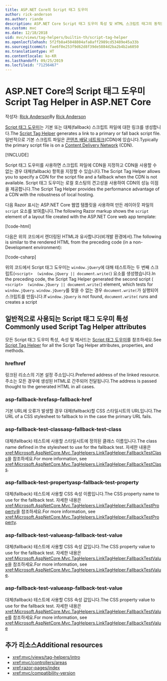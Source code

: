 ```yaml
---
title: ASP.NET Core의 Script 태그 도우미
author: rick-anderson
ms.author: riande
description: ASP.NET Core Script 태그 도우미 특성 및 HTML 스크립트 태그의 동작을 확장할 때 각 특성이 담당하는 역할을 확인합니다.
ms.custom: mvc
ms.date: 12/18/2018
uid: mvc/views/tag-helpers/builtin-th/script-tag-helper
ms.openlocfilehash: 5f2fb8a45048804afa8aff2989cd53489e45a33b
ms.sourcegitcommit: fae6f0e253f9d62d8f39de5884d2ba2b4b2a6050
ms.translationtype: HT
ms.contentlocale: ko-KR
ms.lasthandoff: 09/25/2019
ms.locfileid: "71256467"
---
```

# <a name="script-tag-helper-in-aspnet-core"></a><span data-ttu-id="80219-103">ASP.NET Core의 Script 태그 도우미</span><span class="sxs-lookup"><span data-stu-id="80219-103">Script Tag Helper in ASP.NET Core</span></span>

<span data-ttu-id="80219-104">작성자: [Rick Anderson](https://twitter.com/RickAndMSFT)</span><span class="sxs-lookup"><span data-stu-id="80219-104">By [Rick Anderson](https://twitter.com/RickAndMSFT)</span></span>

<span data-ttu-id="80219-105">[Script 태그 도우미](xref:Microsoft.AspNetCore.Mvc.TagHelpers.ScriptTagHelper)는 기본 또는 대체(fallback) 스크립트 파일에 대한 링크를 생성합니다.</span><span class="sxs-lookup"><span data-stu-id="80219-105">The [Script Tag Helper](xref:Microsoft.AspNetCore.Mvc.TagHelpers.ScriptTagHelper) generates a link to a primary or fall back script file.</span></span> <span data-ttu-id="80219-106">일반적으로 기본 스크립트 파일은 [콘텐츠 배달 네트워크](/office365/enterprise/content-delivery-networks#what-exactly-is-a-cdn)(CDN)에 있습니다.</span><span class="sxs-lookup"><span data-stu-id="80219-106">Typically the primary script file is on a [Content Delivery Network](/office365/enterprise/content-delivery-networks#what-exactly-is-a-cdn) (CDN).</span></span>

[!INCLUDE[](~/includes/cdn.md)]

<span data-ttu-id="80219-107">Script 태그 도우미를 사용하면 스크립트 파일에 CDN을 지정하고 CDN을 사용할 수 없는 경우 대체(fallback) 항목을 지정할 수 있습니다.</span><span class="sxs-lookup"><span data-stu-id="80219-107">The Script Tag Helper allows you to specify a CDN for the script file and a fallback when the CDN is not available.</span></span> <span data-ttu-id="80219-108">Script 태그 도우미는 로컬 호스팅의 견고성을 사용하여 CDN의 성능 이점을 제공합니다.</span><span class="sxs-lookup"><span data-stu-id="80219-108">The Script Tag Helper provides the performance advantage of a CDN with the robustness of local hosting.</span></span>

<span data-ttu-id="80219-109">다음 Razor 표시는 ASP.NET Core 웹앱 템플릿을 사용하여 만든 레이아웃 파일의 `script` 요소를 보여줍니다.</span><span class="sxs-lookup"><span data-stu-id="80219-109">The following Razor markup shows the `script` element of a layout file created with the ASP.NET Core web app template:</span></span>

[!code-html[](link-tag-helper/sample/_Layout.cshtml?name=snippet2)]

<span data-ttu-id="80219-110">다음은 위의 코드에서 렌더링된 HTML과 유사합니다(비개발 환경에서).</span><span class="sxs-lookup"><span data-stu-id="80219-110">The following is similar to the rendered HTML from the preceding code (in a non-Development environment):</span></span>

[!code-csharp[](link-tag-helper/sample/HtmlPage2.html)]

<span data-ttu-id="80219-111">위의 코드에서 Script 태그 도우미는 `window.jQuery`에 대해 테스트하는 두 번째 스크립트(`<script>  (window.jQuery || document.write(`) 요소를 생성했습니다.</span><span class="sxs-lookup"><span data-stu-id="80219-111">In the preceding code, the Script Tag Helper generated the second script ( `<script>  (window.jQuery || document.write(`) element, which tests for `window.jQuery`.</span></span> <span data-ttu-id="80219-112">`window.jQuery`를 찾을 수 없는 경우 `document.write(`가 실행되어 스크립트를 만듭니다.</span><span class="sxs-lookup"><span data-stu-id="80219-112">If `window.jQuery` is not found, `document.write(` runs and creates a script</span></span> 

## <a name="commonly-used-script-tag-helper-attributes"></a><span data-ttu-id="80219-113">일반적으로 사용되는 Script 태그 도우미 특성</span><span class="sxs-lookup"><span data-stu-id="80219-113">Commonly used Script Tag Helper attributes</span></span>

<span data-ttu-id="80219-114">모든 Script 태그 도우미 특성, 속성 및 메서드는 [Script 태그 도우미](xref:Microsoft.AspNetCore.Mvc.TagHelpers.ScriptTagHelper)를 참조하세요.</span><span class="sxs-lookup"><span data-stu-id="80219-114">See [Script Tag Helper](xref:Microsoft.AspNetCore.Mvc.TagHelpers.ScriptTagHelper) for all the Script Tag Helper attributes, properties, and methods.</span></span>

### <a name="href"></a><span data-ttu-id="80219-115">href</span><span class="sxs-lookup"><span data-stu-id="80219-115">href</span></span>

<span data-ttu-id="80219-116">링크된 리소스의 기본 설정 주소입니다.</span><span class="sxs-lookup"><span data-stu-id="80219-116">Preferred address of the linked resource.</span></span> <span data-ttu-id="80219-117">주소는 모든 경우에 생성된 HTML로 간주되어 전달됩니다.</span><span class="sxs-lookup"><span data-stu-id="80219-117">The address is passed thought to the generated HTML in all cases.</span></span>

### <a name="asp-fallback-href"></a><span data-ttu-id="80219-118">asp-fallback-href</span><span class="sxs-lookup"><span data-stu-id="80219-118">asp-fallback-href</span></span>

<span data-ttu-id="80219-119">기본 URL에 오류가 발생할 경우 대체(fallback)할 CSS 스타일시트의 URL입니다.</span><span class="sxs-lookup"><span data-stu-id="80219-119">The URL of a CSS stylesheet to fallback to in the case the primary URL fails.</span></span>

### <a name="asp-fallback-test-class"></a><span data-ttu-id="80219-120">asp-fallback-test-class</span><span class="sxs-lookup"><span data-stu-id="80219-120">asp-fallback-test-class</span></span>

<span data-ttu-id="80219-121">대체(fallback) 테스트에 사용할 스타일시트에 정의된 클래스 이름입니다.</span><span class="sxs-lookup"><span data-stu-id="80219-121">The class name defined in the stylesheet to use for the fallback test.</span></span> <span data-ttu-id="80219-122">자세한 내용은 <xref:Microsoft.AspNetCore.Mvc.TagHelpers.LinkTagHelper.FallbackTestClass>을 참조하세요.</span><span class="sxs-lookup"><span data-stu-id="80219-122">For more information, see <xref:Microsoft.AspNetCore.Mvc.TagHelpers.LinkTagHelper.FallbackTestClass>.</span></span>

### <a name="asp-fallback-test-property"></a><span data-ttu-id="80219-123">asp-fallback-test-property</span><span class="sxs-lookup"><span data-stu-id="80219-123">asp-fallback-test-property</span></span>

<span data-ttu-id="80219-124">대체(fallback) 테스트에 사용할 CSS 속성 이름입니다.</span><span class="sxs-lookup"><span data-stu-id="80219-124">The CSS property name to use for the fallback test.</span></span> <span data-ttu-id="80219-125">자세한 내용은 <xref:Microsoft.AspNetCore.Mvc.TagHelpers.LinkTagHelper.FallbackTestProperty>을 참조하세요.</span><span class="sxs-lookup"><span data-stu-id="80219-125">For more information, see <xref:Microsoft.AspNetCore.Mvc.TagHelpers.LinkTagHelper.FallbackTestProperty>.</span></span>

### <a name="asp-fallback-test-value"></a><span data-ttu-id="80219-126">asp-fallback-test-value</span><span class="sxs-lookup"><span data-stu-id="80219-126">asp-fallback-test-value</span></span>

<span data-ttu-id="80219-127">대체(fallback) 테스트에 사용할 CSS 속성 값입니다.</span><span class="sxs-lookup"><span data-stu-id="80219-127">The CSS property value to use for the fallback test.</span></span> <span data-ttu-id="80219-128">자세한 내용은 <xref:Microsoft.AspNetCore.Mvc.TagHelpers.LinkTagHelper.FallbackTestValue>을 참조하세요.</span><span class="sxs-lookup"><span data-stu-id="80219-128">For more information, see <xref:Microsoft.AspNetCore.Mvc.TagHelpers.LinkTagHelper.FallbackTestValue>.</span></span>

### <a name="asp-fallback-test-value"></a><span data-ttu-id="80219-129">asp-fallback-test-value</span><span class="sxs-lookup"><span data-stu-id="80219-129">asp-fallback-test-value</span></span>

<span data-ttu-id="80219-130">대체(fallback) 테스트에 사용할 CSS 속성 값입니다.</span><span class="sxs-lookup"><span data-stu-id="80219-130">The CSS property value to use for the fallback test.</span></span> <span data-ttu-id="80219-131">자세한 내용은 <xref:Microsoft.AspNetCore.Mvc.TagHelpers.LinkTagHelper.FallbackTestValue>를 참조하세요.</span><span class="sxs-lookup"><span data-stu-id="80219-131">For more information, see <xref:Microsoft.AspNetCore.Mvc.TagHelpers.LinkTagHelper.FallbackTestValue></span></span>

## <a name="additional-resources"></a><span data-ttu-id="80219-132">추가 리소스</span><span class="sxs-lookup"><span data-stu-id="80219-132">Additional resources</span></span>

* <xref:mvc/views/tag-helpers/intro>
* <xref:mvc/controllers/areas>
* <xref:razor-pages/index>
* <xref:mvc/compatibility-version>
